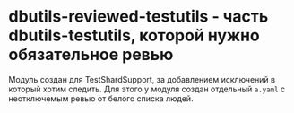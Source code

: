 # dbutils-reviewed-testutils - часть dbutils-testutils, которой нужно обязательное ревью

Модуль создан для TestShardSupport, за добавлением исключений в который хотим следить.
Для этого у модуля создан отдельный `a.yaml` с неотключемым ревью от белого списка людей.
